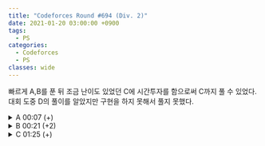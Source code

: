 ```yaml
---
title: "Codeforces Round #694 (Div. 2)"
date: 2021-01-20 03:00:00 +0900
tags:
  - PS
categories:
  - Codeforces
  - PS
classes: wide
---
```


<script type="text/javascript" 
src="https://cdn.mathjax.org/mathjax/latest/MathJax.js?config=TeX-AMS_HTML">
</script>

빠르게 A,B를 푼 뒤 조금 난이도 있었던 C에 시간투자를 함으로써 C까지 풀 수 있었다. 대회 도중 D의 풀이를 알았지만 구현을 하지 못해서 풀지 못했다.

<details>
<summary>A 00:07 (+)</summary>

<div markdown="1">

## A. Puzzle From the Future

$$a$$의 가장 앞자리는 1로 고정하고 시작한다.

$$a$$와 $$b$$를 합쳤을 때, 앞자리가 2 또는 0 이라면 합쳤을때 1이 되도록 만들어 주고, 앞의 자리가 1이라면 2 또는 0이 되도록 만들어 주면 된다.

이렇게 만들어진 문자열이 가장 크다.

```cpp
#include <iostream>

int main(void)
{
    std::cin.tie(0);
    std::ios_base::sync_with_stdio(false);
    
    int T;
    std::cin >> T;

    while(T--){
        int N;
        std::cin >> N;
        
        std::string b;
        std::cin >> b;

        std::string a = "1";

        for(int i = 1; i < N; i++){
            int x = (a[i-1] == '1') + (b[i-1] == '1');
            int y = (b[i] == '1');

            if(x == 2 && y == 1){
                a += "0";
            } else if(x == 2 && y == 0){
                a += "1";
            } else if( x== 1 && y == 1){
                a += "1";
            } else if(x == 1 && y == 0){
                a += "0";
            } else {
                a += "1";
            }
        }

        std::cout << a << "\n";
    }
    
    return 0;
}
```

</div>
</details>

<details>
<summary>B 00:21 (+2)</summary>

<div markdown="1">

## B. Strange List

넉넉하게 3만 이하의 소수를 모두 찾아 두고 시작한다.

($$p = d+1$$ 이상의 가장 작은 소수) * ($$p+d$$ 이상의 가장 작은 소수) 가 찾는 답임을 쉽게 알 수 있다.

대회 때 $$p^3$$ 꼴도 가능하지 않을까? 하고 생각했는데 이거보다 작은 ($$p+d$$ 이상의 소수) 가 존재한다.

```cpp
#include <iostream>
#include <vector>

bool isPrime[30303];

int main(void)
{
    std::cin.tie(0);
    std::ios_base::sync_with_stdio(false);

    std::fill_n(isPrime, 30303, true);

    isPrime[1] = false;

    std::vector<int> primes;

    for (int i = 2; i < 30303; i++)
    {
        if (!isPrime[i])
            continue;
        primes.push_back(i);
        for (int j = i + i; j < 30303; j += i)
        {
            isPrime[j] = false;
        }
    }

    int T;
    std::cin >> T;
    while (T--)
    {
        int d;
        std::cin >> d;

        long long a = *std::lower_bound(primes.begin(), primes.end(), d + 1);
        long long b = *std::lower_bound(primes.begin(), primes.end(), a + d);

        std::cout << std::min(a * b, a * a * a) << "\n";
    }
    return 0;
}
```

</div>
</details>

<details>
<summary>C 01:25 (+)</summary>

<div markdown="1">

## C. Array Destruction

1. 가장 큰 수를 처음에 선택하지 않는 경우, 끝 까지 처리하지 못하게 된다. 따라서 다음에 고르는 두 수중 하나는 남은 수 중 가장 큰 수이다.

2. 두 수를 고르게 되면 다음에 고르게 되는 수가 정해진다. 따라서 다음에 고르게 되는 수를 빠르게 찾는 것이 중요하다.

### 나이브한 $$O(N^3)$$ 풀이

어떤 수열이 주어졌을 때, 그 수열에서 가장 큰 값은 무조건 선택해야한다.
우리는 그 값과 더했을때 목표하는 $$x$$가 나오도록하는 값을 찾고싶다. 선형탐색을 통해 $$O(N)$$에 이를 찾을 수 있고, 모든 시작 $$x$$값 $$N$$개에 대해 이를 수행하면 하나의 $$x$$값 마다 $$O(N)$$번의 $$O(N)$$의 선형 탐색을 하므로 전체 시간복잡도는 $$O(N^3)$$ 이다.

### multiset을 이용한 $$O(N^2lgN)$$풀이

우리는 위 풀이에서 "선형탐색"하는 과정을 최적화 시킬 수 있다. 이분탐색을 이용하면 좋겠지만, 수열의 중간에서 값이 erase 되기 때문에 vector를 이용하면 $$O(N^3)$$이 된다. multiset을 이용하면서 find 와 erase 함수를 이용하면 $$O(lgN)$$에 탐색과 삭제를 할 수 있다. 즉, 전체 시간복잡도는 $$O(N^2lgN)$$이 된다.

```cpp
#include <iostream>
#include <vector>
#include <algorithm>
#include <set>

bool visited[2020];
std::multiset<int> v;
std::multiset<int> vv;

bool solve(int x, std::multiset<int>::iterator it)
{
    int max = *it;
    vv.erase(it);
    it = vv.find(x - max);
    if (it == vv.end())
    {
        return false;
    }
    vv.erase(it);
    if (vv.empty())
        return true;
    return solve(max, --vv.end());
}

bool solve2(int x, std::multiset<int>::iterator it)
{
    int max = *it;
    vv.erase(it);
    it = vv.find(x - max);
    vv.erase(it);
    std::cout << max << " " << x - max << "\n";
    if (vv.empty())
        return true;
    return solve2(max, --vv.end());
}

int main(void)
{
    std::cin.tie(0);
    std::ios_base::sync_with_stdio(false);

    int T;
    std::cin >> T;
    while (T--)
    {
        int N;
        std::cin >> N;
        std::fill_n(visited, 2 * N + 10, false);
        v.clear();

        int x;
        for (int i = 0; i < 2 * N; i++)
        {
            std::cin >> x;
            v.insert(x);
            vv.insert(x);
        }

        bool success = false;

        for (auto it = v.begin(); it != --v.end(); it++)
        {
            vv = v;
            x = *it + *(--vv.end());
            success = solve(x, --vv.end());
            if (success)
                break;
        }
        vv = v;

        if (success)
        {
            std::cout << "YES\n"
                      << x << "\n";
            solve2(x, --vv.end());
        }
        else
        {
            std::cout << "NO\n";
        }
    }

    return 0;
}
```

</div>
</details>